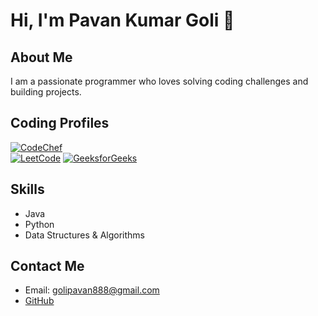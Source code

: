 # Hi, I'm Pavan Kumar Goli 👋

## About Me
I am a passionate programmer who loves solving coding challenges and building projects.

## Coding Profiles

[![CodeChef](https://img.shields.io/badge/CodeChef-pavan888532-3178C6?style=for-the-badge&logo=codechef&logoColor=white)](https://www.codechef.com/users/pavan888532)  
[![LeetCode](https://img.shields.io/badge/LeetCode-golipavan888-FFA116?style=for-the-badge&logo=leetcode&logoColor=white)](https://leetcode.com/golipavan888)
[![GeeksforGeeks](https://img.shields.io/badge/GeeksforGeeks-Pavan%20Kumar%20Goli-2F8D46?style=for-the-badge&logo=geeksforgeeks&logoColor=white)](https://www.geeksforgeeks.org/user/golipavdqss/)

## Skills
- Java
- Python
- Data Structures & Algorithms

## Contact Me
- Email: golipavan888@gmail.com
- [GitHub](https://github.com/GoliPavan888)

